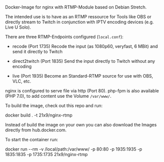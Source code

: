 Docker-Image for nginx with RTMP-Module based on Debian Stretch. 

The intended use is to have as an RTMP ressource for Tools like OBS or directly stream to Twitch in conjunction with IPTV encoding devices (e.g. Live U Solo).

There are three RTMP-Endpoints configured (`local.conf`):

  * recode (Port 1735)
    Recode the input (as 1080p60, veryfast, 6 MBit) and send it directly to Twitch

  * direct2twitch (Port 1835)
    Send the input directly to Twitch without any encoding

  * live (Port 1935)
    Become an Standard-RTMP source for use with OBS, VLC, etc.
    
nginx is configured to serve file via http (Port 80). php-fpm is also available (PHP 7.0), to add content use the Volume `/var/www/`.

To build the image, check out this repo and run:

  docker build . -t 21x9/nginx-rtmp

Instead of build the image on your own you can also download the Images directly from hub.docker.com.

To start the container run:

  docker run --rm -v /local/path:/var/www/ -p 80:80 -p 1935:1935 -p 1835:1835 -p 1735:1735 21x9/nginx-rtmp
